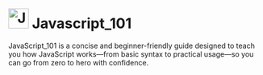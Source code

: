 # <img src="https://github.com/user-attachments/assets/644d5e38-cb75-45b8-8ab4-67f139f6420b" alt="JavaScript Logo" height="40">  Javascript_101

JavaScript_101 is a concise and beginner-friendly guide designed to teach you how JavaScript works—from basic syntax to practical usage—so you can go from zero to hero with confidence.
